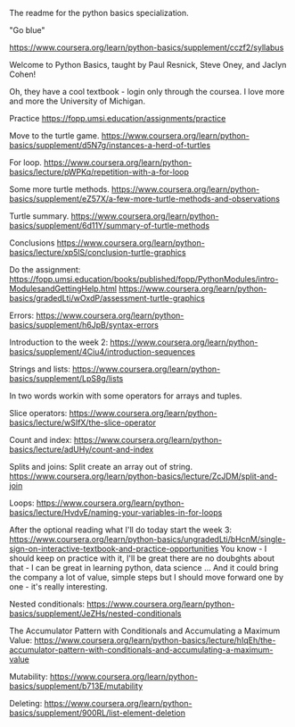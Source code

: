 The readme for the python basics specialization.

"Go blue"

https://www.coursera.org/learn/python-basics/supplement/cczf2/syllabus

Welcome to Python Basics, taught by  Paul Resnick, Steve Oney, and Jaclyn Cohen!

Oh, they have a cool textbook - login only through the coursea. 
I love more and more the University of Michigan.

Practice https://fopp.umsi.education/assignments/practice

Move to the turtle game.
https://www.coursera.org/learn/python-basics/supplement/d5N7g/instances-a-herd-of-turtles

For loop.
https://www.coursera.org/learn/python-basics/lecture/pWPKq/repetition-with-a-for-loop

Some more turtle methods.
https://www.coursera.org/learn/python-basics/supplement/eZ57X/a-few-more-turtle-methods-and-observations

Turtle summary.
https://www.coursera.org/learn/python-basics/supplement/6d11Y/summary-of-turtle-methods

Conclusions
https://www.coursera.org/learn/python-basics/lecture/xp5lS/conclusion-turtle-graphics

Do the assignment:
https://fopp.umsi.education/books/published/fopp/PythonModules/intro-ModulesandGettingHelp.html
https://www.coursera.org/learn/python-basics/gradedLti/wOxdP/assessment-turtle-graphics

Errors:
https://www.coursera.org/learn/python-basics/supplement/h6JpB/syntax-errors

Introduction to the week 2:
https://www.coursera.org/learn/python-basics/supplement/4Ciu4/introduction-sequences

Strings and lists:
https://www.coursera.org/learn/python-basics/supplement/LpS8g/lists

In two words workin with some operators for arrays and tuples.

Slice operators:
https://www.coursera.org/learn/python-basics/lecture/wSIfX/the-slice-operator

Count and index:
https://www.coursera.org/learn/python-basics/lecture/adUHy/count-and-index

Splits and joins:
Split create an array out of string.
https://www.coursera.org/learn/python-basics/lecture/ZcJDM/split-and-join

Loops:
https://www.coursera.org/learn/python-basics/lecture/HvdvE/naming-your-variables-in-for-loops

After the optional reading what I'll do today start the week 3:
https://www.coursera.org/learn/python-basics/ungradedLti/bHcnM/single-sign-on-interactive-textbook-and-practice-opportunities
You know - I should keep on practice with it, I'll be great there are no doubghts about
that - I can be great in learning python, data science ... And it could bring the company
a lot of value, simple steps but I should move forward one by one - it's really interesting.

Nested conditionals:
https://www.coursera.org/learn/python-basics/supplement/JeZHs/nested-conditionals

The Accumulator Pattern with Conditionals and Accumulating a Maximum Value:
https://www.coursera.org/learn/python-basics/lecture/hIqEh/the-accumulator-pattern-with-conditionals-and-accumulating-a-maximum-value

Mutability:
https://www.coursera.org/learn/python-basics/supplement/b713E/mutability

Deleting:
https://www.coursera.org/learn/python-basics/supplement/900RL/list-element-deletion
